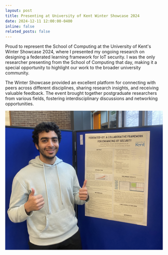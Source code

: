 ```yaml
---
layout: post
title: Presenting at University of Kent Winter Showcase 2024
date: 2024-12-11 12:00:00-0400
inline: false
related_posts: false
---
```


Proud to represent the School of Computing at the University of Kent's Winter Showcase 2024, where I presented my ongoing research on designing a federated learning framework for IoT security. I was the only researcher presenting from the School of Computing that day, making it a special opportunity to highlight our work to the broader university community.

The Winter Showcase provided an excellent platform for connecting with peers across different disciplines, sharing research insights, and receiving valuable feedback. The event brought together postgraduate researchers from various fields, fostering interdisciplinary discussions and networking opportunities.

<p align="center">
  <img src="/assets/img/winter-showcase.jpeg" alt="Winter Showcase Presentation" style="max-width: 100%; height: auto;" />
</p>

